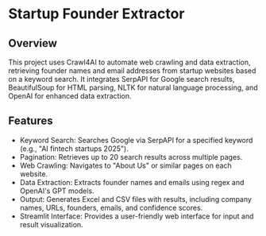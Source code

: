 # Startup Founder Extractor

## Overview
This project uses Crawl4AI to automate web crawling and data extraction, retrieving founder names and email addresses from startup websites based on a keyword search. It integrates SerpAPI for Google search results, BeautifulSoup for HTML parsing, NLTK for natural language processing, and OpenAI for enhanced data extraction.

## Features
- Keyword Search: Searches Google via SerpAPI for a specified keyword (e.g., "AI fintech startups 2025").
- Pagination: Retrieves up to 20 search results across multiple pages.
- Web Crawling: Navigates to "About Us" or similar pages on each website.
- Data Extraction: Extracts founder names and emails using regex and OpenAI's GPT models.
- Output: Generates Excel and CSV files with results, including company names, URLs, founders, emails, and confidence scores.
- Streamlit Interface: Provides a user-friendly web interface for input and result visualization.
